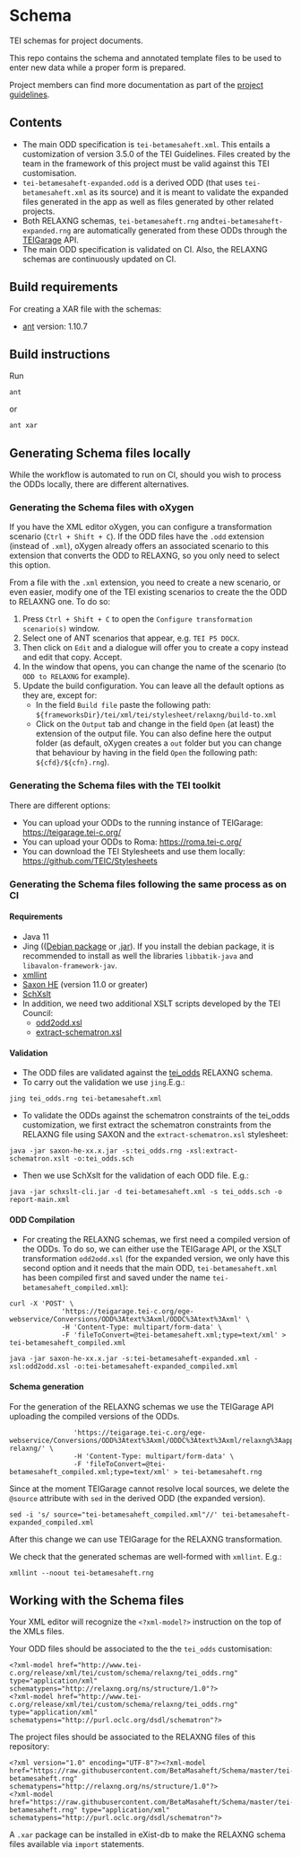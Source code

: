 # Schema

TEI schemas for project documents.

This repo contains the schema and annotated template files to be used to enter new data while a proper form is prepared.

Project members can find more documentation as part of the [project guidelines](https://betamasaheft.eu/Guidelines/?q=schema&id=editingSchema).

## Contents

- The main ODD specification is `tei-betamesaheft.xml`. This entails a customization of version 3.5.0 of the TEI Guidelines. Files created by the team in the framework of this project must be valid against this TEI customisation.
- `tei-betamesaheft-expanded.odd` is a derived ODD (that uses `tei-betamesaheft.xml` as its source) and it is meant to validate the expanded files generated in the app as well as files generated by other related projects.
- Both RELAXNG schemas, `tei-betamesaheft.rng` and`tei-betamesaheft-expanded.rng` are automatically generated from these ODDs through the [TEIGarage](https://github.com/TEIC/TEIGarage) API.
- The main ODD specification is validated on CI. Also, the RELAXNG schemas are continuously updated on CI.

## Build requirements

For creating a XAR file with the schemas:

- [ant](http://ant.apache.org/) version: 1.10.7 

## Build instructions

Run

```shell
ant
```

or

```shell
ant xar
```

## Generating Schema files locally

While the workflow is automated to run on CI, should you wish to process the ODDs locally, there are different alternatives.

### Generating the Schema files with oXygen

If you have the XML editor oXygen, you can configure a transformation scenario (`Ctrl + Shift + C`). If the ODD files have the `.odd` extension (instead of `.xml`), oXygen already offers an associated scenario to this extension that converts the ODD to RELAXNG, so you only need to select this option. 

From a file with the `.xml` extension, you need to create a new scenario, or even easier, modify one of the TEI existing scenarios to create the
the ODD to RELAXNG one. To do so:
1. Press `Ctrl + Shift + C` to open the `Configure transformation scenario(s)` window.
1. Select one of ANT scenarios that appear, e.g. `TEI P5 DOCX`. 
2. Then click on `Edit` and a dialogue will offer you to create a copy instead and edit that copy. Accept. 
3. In the window that opens, you can change the name of the scenario (to `ODD to RELAXNG` for example). 
4. Update the build configuration. You can leave all the default options as they are, except for: 
    - In the field `Build file` paste the following path: `${frameworksDir}/tei/xml/tei/stylesheet/relaxng/build-to.xml`
    - Click on the `Output` tab and change in the field `Open` (at least) the extension of the output file. You can also define here the output folder (as default, oXygen creates a `out` folder but you can change that behaviour by having in the field `Open` the following path: `${cfd}/${cfn}.rng`).

### Generating the Schema files with the TEI toolkit

There are different options:
- You can upload your ODDs to the running instance of TEIGarage: https://teigarage.tei-c.org/
- You can upload your ODDs to Roma: https://roma.tei-c.org/
- You can download the TEI Stylesheets and use them locally: https://github.com/TEIC/Stylesheets

### Generating the Schema files following the same process as on CI

#### Requirements
- Java 11
- Jing (([Debian package](https://packages.debian.org/bookworm/jing) or [.jar](http://www.thaiopensource.com/download/old/relaxng/20030619/jing.html)). If you install the debian package, it is recommended to install as well the libraries `libbatik-java` and `libavalon-framework-jav`.
- [xmllint](https://gnome.pages.gitlab.gnome.org/libxml2/xmllint.html)
- [Saxon HE](https://www.saxonica.com/download/java.xml) (version 11.0 or greater)
- [SchXslt](https://github.com/schxslt/schxslt)
- In addition, we need two additional XSLT scripts developed by the TEI Council: 
    - [odd2odd.xsl](https://tei-c.org/Vault/Stylesheets/current/xml/tei/stylesheet/odds/odd2odd.xsl)
    - [extract-schematron.xsl](https://raw.githubusercontent.com/TEIC/atop/dev/XSLT/extract-schematron.xslt)

#### Validation
- The ODD files are validated against the [tei_odds](https://tei-c.org/Vault/P5/current/xml/tei/custom/schema/relaxng/tei_odds.rng) RELAXNG schema.
 - To carry out the validation we use `jing`.E.g.:

 ```
jing tei_odds.rng tei-betamesaheft.xml
 ```
- To validate the ODDs against the schematron constraints of the tei_odds customization, we first extract the schematron constraints from the RELAXNG file using SAXON and the `extract-schematron.xsl` stylesheet:

```
java -jar saxon-he-xx.x.jar -s:tei_odds.rng -xsl:extract-schematron.xslt -o:tei_odds.sch
```
- Then we use SchXslt for the validation of each ODD file. E.g.:
```
java -jar schxslt-cli.jar -d tei-betamesaheft.xml -s tei_odds.sch -o report-main.xml
```
#### ODD Compilation
- For creating the RELAXNG schemas, we first need a compiled version of the ODDs. To do so, we can either use the TEIGarage API, or the XSLT transformation `odd2odd.xsl` (for the expanded version, we only have this second option and it needs that the main ODD, `tei-betamesaheft.xml` has been compiled first and saved under the name `tei-betamesaheft_compiled.xml`):
```
curl -X 'POST' \
             'https://teigarage.tei-c.org/ege-webservice/Conversions/ODD%3Atext%3Axml/ODDC%3Atext%3Axml' \
             -H 'Content-Type: multipart/form-data' \
             -F 'fileToConvert=@tei-betamesaheft.xml;type=text/xml' > tei-betamesaheft_compiled.xml
```
```
java -jar saxon-he-xx.x.jar -s:tei-betamesaheft-expanded.xml -xsl:odd2odd.xsl -o:tei-betamesaheft-expanded_compiled.xml
```
#### Schema generation
For the generation of the RELAXNG schemas we use the TEIGarage API uploading the compiled versions of the ODDs. 
```curl -X 'POST' \
                'https://teigarage.tei-c.org/ege-webservice/Conversions/ODD%3Atext%3Axml/ODDC%3Atext%3Axml/relaxng%3Aapplication%3Axml-relaxng/' \
                -H 'Content-Type: multipart/form-data' \
                -F 'fileToConvert=@tei-betamesaheft_compiled.xml;type=text/xml' > tei-betamesaheft.rng
```

Since at the moment TEIGarage cannot resolve local sources, we delete the `@source` attribute with `sed` in the derived ODD (the expanded version).

``` 
sed -i 's/ source="tei-betamesaheft_compiled.xml"//' tei-betamesaheft-expanded_compiled.xml 
```
After this change we can use TEIGarage for the RELAXNG transformation.

We check that the generated schemas are well-formed with `xmllint`. E.g.:
```
xmllint --noout tei-betamesaheft.rng 
```

## Working with the Schema files

Your XML editor will recognize the `<?xml-model?>` instruction on the top of the XMLs files. 

Your ODD files should be associated to the the `tei_odds` customisation:

```
<?xml-model href="http://www.tei-c.org/release/xml/tei/custom/schema/relaxng/tei_odds.rng" type="application/xml" schematypens="http://relaxng.org/ns/structure/1.0"?>
<?xml-model href="http://www.tei-c.org/release/xml/tei/custom/schema/relaxng/tei_odds.rng" type="application/xml" schematypens="http://purl.oclc.org/dsdl/schematron"?>
```

The project files should be associated to the RELAXNG files of this repository:

```
<?xml version="1.0" encoding="UTF-8"?><?xml-model href="https://raw.githubusercontent.com/BetaMasaheft/Schema/master/tei-betamesaheft.rng" 
schematypens="http://relaxng.org/ns/structure/1.0"?>
<?xml-model href="https://raw.githubusercontent.com/BetaMasaheft/Schema/master/tei-betamesaheft.rng" type="application/xml" schematypens="http://purl.oclc.org/dsdl/schematron"?>
```

A `.xar` package can be installed in eXist-db to make the RELAXNG schema files available via `import` statements.
